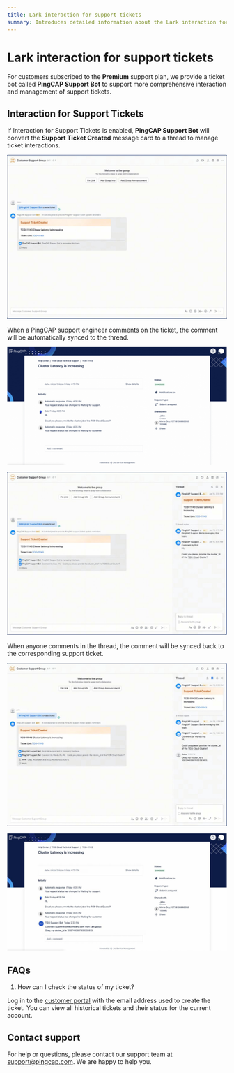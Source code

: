 ```yaml
---
title: Lark interaction for support tickets
summary: Introduces detailed information about the Lark interaction for support tickets
---
```


# Lark interaction for support tickets

For customers subscribed to the **Premium** support plan, we provide a ticket bot called **PingCAP Support Bot** to support more comprehensive interaction and management of support tickets.

## Interaction for Support Tickets

If Interaction for Support Tickets is enabled, **PingCAP Support Bot** will convert the **Support Ticket Created** message card to a thread to manage ticket interactions.

![lark-ticket-interaction-1](/media/tidb-cloud/connected-lark-ticket-interaction-1.png)

When a PingCAP support engineer comments on the ticket, the comment will be automatically synced to the thread.

![lark-ticket-interaction-2](/media/tidb-cloud/connected-lark-ticket-interaction-2.png)

![lark-ticket-interaction-3](/media/tidb-cloud/connected-lark-ticket-interaction-3.png)

When anyone comments in the thread, the comment will be synced back to the corresponding support ticket.

![lark-ticket-interaction-4](/media/tidb-cloud/connected-lark-ticket-interaction-4.png)

![lark-ticket-interaction-5](/media/tidb-cloud/connected-lark-ticket-interaction-5.png)

## FAQs

1. How can I check the status of my ticket?

Log in to the [customer portal](https://tidb.support.pingcap.com/servicedesk/customer/user/requests) with the email address used to create the ticket. You can view all historical tickets and their status for the current account.

## Contact support

For help or questions, please contact our support team at support@pingcap.com. We are happy to help you.


